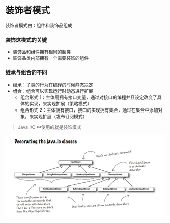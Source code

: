 装饰者模式
=========
装饰者模式由：组件和装饰品组成

### 装饰这模式的关键

*   装饰品和组件拥有相同的超类
*   装饰品类内部拥有一个需要装饰的组件

### 继承与组合的不同

*   继承：子类的行为在编译的时候静态决定
*   组合：组合可以实现运行时动态进行扩展
    *   组合形式 1：主体用拥有接口变量，通过对接口的编程并且设定改变了具体的实现，来实现扩展（策略模式）
    *   组合形式 2：主体拥有接口，接口的实现拥有集合，通过在集合中添加对象，来实现扩展（发布订阅模式）

>   Java I/O 中使用的就是装饰模式

![Java中的设计模式](./designPatternInJava.jpg)

